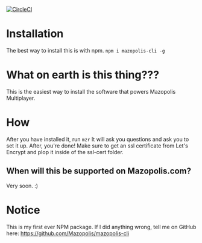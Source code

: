 [![CircleCI](https://circleci.com/gh/Mazopolis/mazopolis-cli.svg?style=svg)](https://circleci.com/gh/Mazopolis/mazopolis-cli)

# Installation
The best way to install this is with npm.
`npm i mazopolis-cli -g`

# What on earth is this thing???
This is the easiest way to install the software that powers Mazopolis Multiplayer.

# How
After you have installed it, run
`mzr`
It will ask you questions and ask you to set it up.
After, you're done!
Make sure to get an ssl certificate from Let's Encrypt and plop it inside of the ssl-cert folder.

## When will this be supported on Mazopolis.com?
Very soon. :)

# Notice
This is my first ever NPM package. If I did anything wrong, tell me on GitHub here:
https://github.com/Mazopolis/mazopolis-cli
